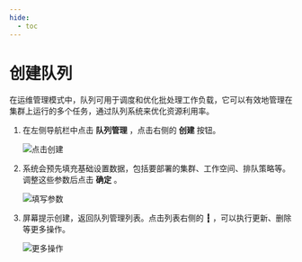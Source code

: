 ```yaml
---
hide:
  - toc
---
```


# 创建队列

在运维管理模式中，队列可用于调度和优化批处理工作负载，它可以有效地管理在集群上运行的多个任务，通过队列系统来优化资源利用率。

1. 在左侧导航栏中点击 **队列管理** ，点击右侧的 **创建** 按钮。

    ![点击创建](../../images/queue01.png)

1. 系统会预先填充基础设置数据，包括要部署的集群、工作空间、排队策略等。
   调整这些参数后点击 **确定** 。

    ![填写参数](../../images/queue02.png)

1. 屏幕提示创建，返回队列管理列表。点击列表右侧的 **┇** ，可以执行更新、删除等更多操作。

    ![更多操作](../../images/queue03.png)
